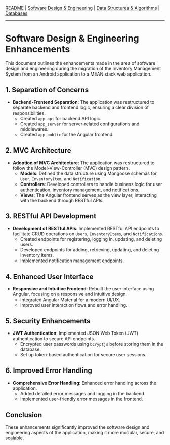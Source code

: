 [README](../README.md) | [Software Design & Engineering](Software_Design_Engineering.md) | [Data Structures & Algorithms](Data_Structures_Algorithms.md) | [Databases](Databases.md)

---

# Software Design & Engineering Enhancements

This document outlines the enhancements made in the area of software design and engineering during the migration of the Inventory Management System from an Android application to a MEAN stack web application.

## 1. Separation of Concerns

- **Backend-Frontend Separation**: The application was restructured to separate backend and frontend logic, ensuring a clear division of responsibilities.
  - Created `app_api` for backend API logic.
  - Created `app_server` for server-related configurations and middlewares.
  - Created `app_public` for the Angular frontend.

## 2. MVC Architecture

- **Adoption of MVC Architecture**: The application was restructured to follow the Model-View-Controller (MVC) design pattern.
  - **Models**: Defined the data structure using Mongoose schemas for `User`, `InventoryItem`, and `Notification`.
  - **Controllers**: Developed controllers to handle business logic for user authentication, inventory management, and notifications.
  - **Views**: The Angular frontend serves as the view layer, interacting with the backend through RESTful APIs.

## 3. RESTful API Development

- **Development of RESTful APIs**: Implemented RESTful API endpoints to facilitate CRUD operations on `Users`, `InventoryItems`, and `Notifications`.
  - Created endpoints for registering, logging in, updating, and deleting users.
  - Developed endpoints for adding, retrieving, updating, and deleting inventory items.
  - Implemented notification management endpoints.

## 4. Enhanced User Interface

- **Responsive and Intuitive Frontend**: Rebuilt the user interface using Angular, focusing on a responsive and intuitive design.
  - Integrated Angular Material for a modern UI/UX.
  - Improved user interaction flows and error handling.

## 5. Security Enhancements

- **JWT Authentication**: Implemented JSON Web Token (JWT) authentication to secure API endpoints.
  - Encrypted user passwords using `bcryptjs` before storing them in the database.
  - Set up token-based authentication for secure user sessions.

## 6. Improved Error Handling

- **Comprehensive Error Handling**: Enhanced error handling across the application.
  - Added detailed error messages and logging in the backend.
  - Implemented user-friendly error messages in the frontend.

## Conclusion

These enhancements significantly improved the software design and engineering aspects of the application, making it more modular, secure, and scalable.
